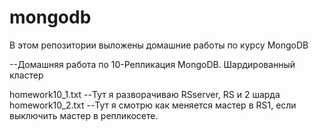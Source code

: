 # mongodb
В этом репозитории выложены домашние работы по курсу MongoDB



--Домашняя работа по 10-Репликация MongoDB. Шардированный кластер

homework10_1.txt   --Тут я разворачиваю RSserver, RS и 2 шарда
homework10_2.txt   --Тут я смотрю как меняется мастер в RS1, если выключить мастер в репликосете.
